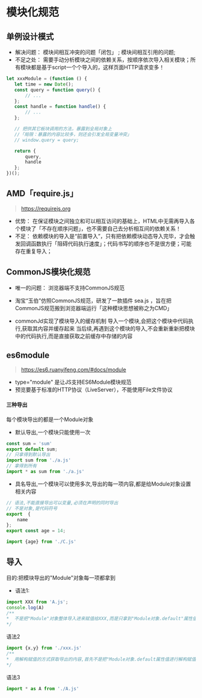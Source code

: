 # 模块化规范



## 单例设计模式
- 解决问题：
模块间相互冲突的问题「闭包」 ; 模块间相互引用的问题;
- 不足之处：
需要手动分析模块之间的依赖关系，按顺序依次导入相关模块；所有模块都是基于script一个个导入的，这样页面HTTP请求变多！

```js
let xxxModule = (function () {
   let time = new Date();
   const query = function query() {
       // ...
   };
   const handle = function handle() {
       // ...
   };

   // 把供其它板块调用的方法，暴露到全局对象上
   //「局限：暴露的内容比较多，则还会引发全局变量冲突」
   // window.query = query;

   return {
       query,
       handle
   };
})();
```


## AMD「require.js」 
> https://requirejs.org

- 优势：
在保证模块之间独立和可以相互访问的基础上，HTML中无需再导入各个模块了「不存在顺序问题」，也不需要自己去分析相互间的依赖关系！
- 不足：
依赖模块的导入是“前置导入”，只有把依赖模块动态导入完毕，才会触发回调函数执行「阻碍代码执行速度」；代码书写的顺序也不是很方便；可能存在重复导入；

## CommonJS模块化规范
- 唯一的问题：
浏览器端不支持CommonJS规范
- 淘宝“玉伯”仿照CommonJS规范，研发了一款插件 sea.js ，旨在把CommonJS规范搬到浏览器端运行「这种模块思想被称之为CMD」

- commonJd实现了模块导入的缓存机制
导入一个模块,会把这个模块中代码执行,获取其内容并缓存起来
当后续,再遇到这个模块的导入,不会重新重新把模块中的代码执行,而是直接获取之前缓存中存储的内容

## es6module

> https://es6.ruanyifeng.com/#docs/module

 + type="module" 是让JS支持ES6Module模块规范
 + 预览要基于标准的HTTP协议（LiveServer），不能使用File文件协议

 #### 三种导出
每个模块导出的都是一个Module对象

- 默认导出,一个模块只能使用一次
 ```js
 const sum = 'sum'
export default sum;
// 只拿得到默认导出
import sum from './a.js'
// 拿得到所有
import * as sum from './a.js'
 ```


- 具名导出,一个模块可以使用多次,导出的每一项内容,都是给Module对象设置相关内容
```js
// 语法,不能直接导出可以变量,必须在声明的同时导出
// 不是对象,是代码符号
export  {
    name
};
export const age = 14;

import {age} from './C.js'
```


## 导入
 目的:把模块导出的"Module"对象每一项都拿到


 - 语法1:

 ```js
 import XXX from 'A.js';
 console.log(A)
/**
 *  不是把"Module"对象整体导入进来赋值给XXX,而是只拿到"Module对象.default"属性值, 基于export default XXX导出的内容,用这种方式直接导入
 */
 ```

 语法2 
 ```js
 import {x,y} from './xxx.js'
/**
 *  用解构赋值的方式获取导出的内容,首先不是把"Module对象.default属性值进行解构赋值,而是直接给"Module对象"结构赋值  ,他是获取基于 export let xxx=xxx这种导出的内容
 */


 ```


 语法3
 ```js
import * as A from './A.js'
 ```
